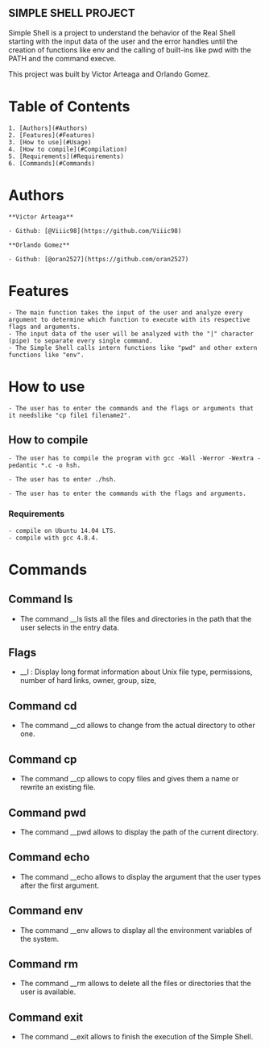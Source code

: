## SIMPLE SHELL PROJECT

Simple Shell is a project to understand the behavior of the Real Shell starting with the input data of the user and the error handles until the creation of functions like env and the calling of built-ins like pwd with the PATH and the command execve.

This project was built by Victor Arteaga and Orlando Gomez.

# Table of Contents
	1. [Authors](#Authors)
	2. [Features](#Features)
	3. [How to use](#Usage)
	4. [How to compile](#Compilation)
	5. [Requirements](#Requirements)
	6. [Commands](#Commands)


# Authors
	**Victor Arteaga**

	- Github: [@Viiic98](https://github.com/Viiic98)

	**Orlando Gomez**

	- Github: [@oran2527](https://github.com/oran2527)

# Features
	- The main function takes the input of the user and analyze every argument to determine which function to execute with its respective flags and arguments.
	- The input data of the user will be analyzed with the "|" character (pipe) to separate every single command.
	- The Simple Shell calls intern functions like "pwd" and other extern functions like "env".


# How to use
	
	- The user has to enter the commands and the flags or arguments that it needslike "cp file1 filename2".

## How to compile

	- The user has to compile the program with gcc -Wall -Werror -Wextra -pedantic *.c -o hsh.
	
	- The user has to enter ./hsh.

	- The user has to enter the commands with the flags and arguments.

### Requirements

	- compile on Ubuntu 14.04 LTS.
	- compile with gcc 4.8.4.

	
# Commands 

## Command ls

- The command __ls lists all the files and directories in the path that the user selects in the entry data.

## Flags

- __l : Display long format information about Unix file type, permissions, number of hard links, owner, group, size, 

## Command cd 

- The command __cd allows to change from the actual directory to other one.

## Command cp

- The command __cp allows to copy files and gives them a name or rewrite an existing file. 

## Command pwd

- The command __pwd allows to display the path of the current directory.

## Command echo

- The command __echo allows to display the argument that the user types after the first argument.

## Command env

- The command __env allows to display all the environment variables of the system.

## Command rm

- The command __rm allows to delete all the files or directories that the user is available.

## Command exit

- The command __exit allows to finish the execution of the Simple Shell.




